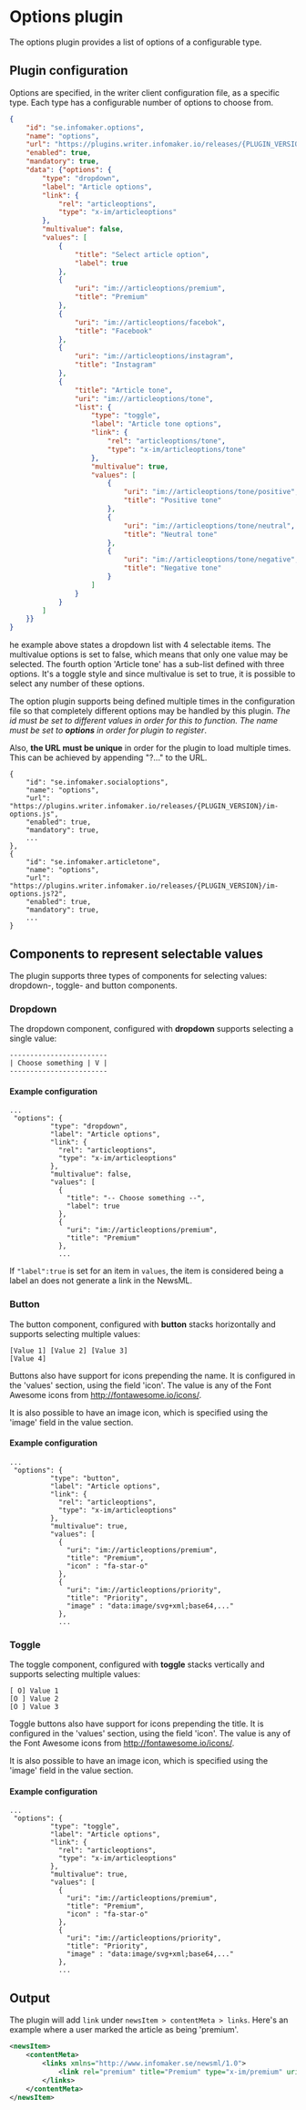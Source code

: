 # Options plugin
The options plugin provides a list of options of a configurable type. 

## Plugin configuration
Options are specified, in the writer client configuration file, as a specific type. Each type has a configurable number 
of options to choose from.
```json
{
    "id": "se.infomaker.options",
    "name": "options",
    "url": "https://plugins.writer.infomaker.io/releases/{PLUGIN_VERSION}/im-options.js",
    "enabled": true,
    "mandatory": true,
    "data": {"options": {
        "type": "dropdown",
        "label": "Article options",
        "link": {
            "rel": "articleoptions",
            "type": "x-im/articleoptions"
        },
        "multivalue": false,
        "values": [
            {
                "title": "Select article option",
                "label": true
            },
            {
                "uri": "im://articleoptions/premium",
                "title": "Premium"
            },
            {
                "uri": "im://articleoptions/facebok",
                "title": "Facebook"
            },
            {
                "uri": "im://articleoptions/instagram",
                "title": "Instagram"
            },
            {
                "title": "Article tone",
                "uri": "im://articleoptions/tone",
                "list": {
                    "type": "toggle",
                    "label": "Article tone options",
                    "link": {
                        "rel": "articleoptions/tone",
                        "type": "x-im/articleoptions/tone"
                    },
                    "multivalue": true,
                    "values": [
                        {
                            "uri": "im://articleoptions/tone/positive",
                            "title": "Positive tone"
                        },
                        {
                            "uri": "im://articleoptions/tone/neutral",
                            "title": "Neutral tone"
                        },
                        {
                            "uri": "im://articleoptions/tone/negative",
                            "title": "Negative tone"
                        }
                    ]
                }
            }
        ]
    }}
}
```
he example above states a dropdown list with 4 selectable items.
The multivalue options is set to false, which means that only one value may be selected.
The fourth option 'Article tone' has a sub-list defined with three options.
It's a toggle style and since multivalue is set to true, it is possible to select any number of these options.


The option plugin supports being defined multiple times in the configuration file so that
completely different options may be handled by this plugin. *The id must be set to different values
in order for this to function. The name must be set to **options** in order for plugin to register*.

Also, **the URL must be unique** in order for the plugin to load multiple times. This can be achieved
by appending "?..." to the URL. 
```
{
    "id": "se.infomaker.socialoptions",
    "name": "options",
    "url": "https://plugins.writer.infomaker.io/releases/{PLUGIN_VERSION}/im-options.js",
    "enabled": true,
    "mandatory": true,
    ...
},
{
    "id": "se.infomaker.articletone",
    "name": "options",
    "url": "https://plugins.writer.infomaker.io/releases/{PLUGIN_VERSION}/im-options.js?2",
    "enabled": true,
    "mandatory": true,
    ...
}
```

## Components to represent selectable values
The plugin supports three types of components for selecting values: dropdown-, toggle- and button components.

### Dropdown
The dropdown component, configured with **dropdown** supports selecting a single value:

    ------------------------
    | Choose something | V |
    ------------------------

#### Example configuration
```
...
 "options": {
          "type": "dropdown",
          "label": "Article options",
          "link": {
            "rel": "articleoptions",
            "type": "x-im/articleoptions"
          },
          "multivalue": false,
          "values": [
            { 
              "title": "-- Choose something --",
              "label": true
            }, 
            {
              "uri": "im://articleoptions/premium",
              "title": "Premium"
            },
            ...
```

If `"label":true` is set for an item in `values`, the item is considered being a label an does not generate a link in the NewsML. 

### Button
The button component, configured with **button** stacks horizontally and supports selecting multiple values: 

    [Value 1] [Value 2] [Value 3]
    [Value 4]
    
Buttons also have support for icons prepending the name. It is configured in the 'values' section, using the field 'icon'. The value
is any of the Font Awesome icons from http://fontawesome.io/icons/.

It is also possible to have an image icon, which is specified using the 'image' field in the value section.    

#### Example configuration
```
...
 "options": {
          "type": "button",
          "label": "Article options",
          "link": {
            "rel": "articleoptions",
            "type": "x-im/articleoptions"
          },
          "multivalue": true,
          "values": [
            {
              "uri": "im://articleoptions/premium",
              "title": "Premium",
              "icon" : "fa-star-o"
            },
            {
              "uri": "im://articleoptions/priority",
              "title": "Priority",
              "image" : "data:image/svg+xml;base64,..."
            },                    
            ...
```
    
### Toggle
The toggle component, configured with **toggle** stacks vertically and supports selecting multiple values:
```
[ O] Value 1 
[O ] Value 2 
[O ] Value 3
``` 
    
Toggle buttons also have support for icons prepending the title. It is configured in the 'values' section, using the field 'icon'. The value
is any of the Font Awesome icons from http://fontawesome.io/icons/.

It is also possible to have an image icon, which is specified using the 'image' field in the value section.    
        
#### Example configuration
```
...
 "options": {
          "type": "toggle",
          "label": "Article options",
          "link": {
            "rel": "articleoptions",
            "type": "x-im/articleoptions"
          },
          "multivalue": true,
          "values": [
            {
              "uri": "im://articleoptions/premium",
              "title": "Premium",
              "icon" : "fa-star-o"
            },
            {
              "uri": "im://articleoptions/priority",
              "title": "Priority",
              "image" : "data:image/svg+xml;base64,..."
            },                    
            ...
 ```    

## Output
The plugin will add `link` under `newsItem > contentMeta > links`. Here's an example where a user marked the article as 
being 'premium'.
```xml
<newsItem>
    <contentMeta>
        <links xmlns="http://www.infomaker.se/newsml/1.0">
            <link rel="premium" title="Premium" type="x-im/premium" uri="im://premium"/>
        </links>
    </contentMeta>
</newsItem>
```